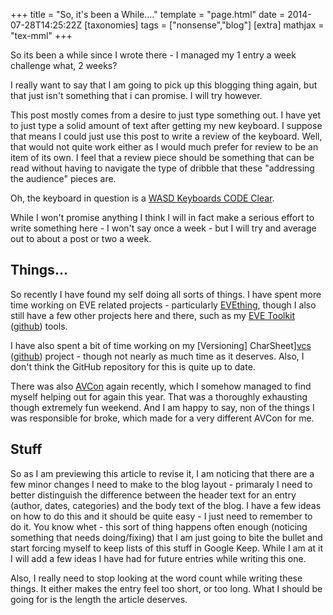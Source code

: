 +++
title = "So, it's been a While...."
template = "page.html"
date = 2014-07-28T14:25:22Z
[taxonomies]
tags = ["nonsense","blog"]
[extra]
mathjax = "tex-mml"
+++

So its been a while since I wrote there - I managed my 1 entry a week challenge what, 2 weeks?

I really want to say that I am going to pick up this blogging thing again, but that just isn't something that i can promise. I will try however.

This post mostly comes from a desire to just type something out. I have yet to just type a solid amount of text after getting my new keyboard. I suppose that means I could just use this post to write a review of the keyboard. Well, that would not quite work either as I would much prefer for review to be an item of its own. I feel that a review piece should be something that can be read without having to navigate the type of dribble that these "addressing the audience" pieces are.

Oh, the keyboard in question is a [WASD Keyboards CODE Clear][wasd-code].

While I won't promise anything I think I will in fact make a serious effort to write something here - I won't say once a week - but I will try and average out to about a post or two a week.

## Things... ##

So recently I have found my self doing all sorts of things. I have spent more time working on EVE related projects - particularly [EVEthing][evething-github], though I also still have a few other projects here and there, such as my [EVE Toolkit][evetoolkit] ([github][evetoolkit-github]) tools.

I have also spent a bit of time working on my [Versioning] CharSheet][vcs] ([github][vcs-github]) project - though not nearly as much time as it deserves. Also, I don't think the GitHub repository for this is quite up to date.

There was also [AVCon][avcon] again recently, which I somehow managed to find myself helping out for again this year. That was a thoroughly exhausting though extremely fun weekend. And I am happy to say, non of the things I was responsible for broke, which made for a very different AVCon for me.

## Stuff ##

So as I am previewing this article to revise it, I am noticing that there are a few minor changes I need to make to the blog layout - primaraly I need to better distinguish the difference between the header text for an entry (author, dates, categories) and the body text of the blog. I have a few ideas on how to do this and it should be quite easy - I just need to remember to do it. You know whet - this sort of thing happens often enough (noticing something that needs doing/fixing) that I am just going to bite the bullet and start forcing myself to keep lists of this stuff in Google Keep. While I am at it I will add a few ideas I have had for future entries while writing this one.

Also, I really need to stop looking at the word count while writing these things. It either makes the entry feel too short, or too long. What I should be going for is the length the article deserves.

[wasd-code]: http://www.wasdkeyboards.com/index.php/products/code-keyboard/code-104-key-mechanical-keyboard.html
[evething-github]: https://github.com/madcowfred/evething/tree/develop
[evetoolkit]: http://www.evetoolkit.net/
[evetoolkit-github]: https://github.com/narthollis/eve-shoppinglist
[vcs]: http://ka-dargo.moya.narthollis.net/~narthollis/versioning-charsheet/htdocs/
[vcs-github]: https://github.com/narthollis/versioning-charsheet
[avcon]: http://www.avcon.org.au/